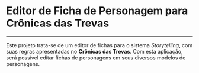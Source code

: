 <h1>Editor de Ficha de Personagem para Crônicas das Trevas</h2>
<hr/>
<p>Este projeto trata-se de um editor de fichas para o sistema <i>Storytelling</i>, com suas regras apresentadas no <b>Crônicas das Trevas</b>. Com esta aplicação, será possível editar fichas de personagens em seus diversos modelos de personagens.</p>